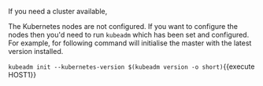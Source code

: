 If you need a cluster available, 

The Kubernetes nodes are not configured. If you want to configure the nodes then you'd need to run `kubeadm` which has been set and configured. For example, for following command will initialise the master with the latest version installed.

`kubeadm init --kubernetes-version $(kubeadm version -o short)`{{execute HOST1}}